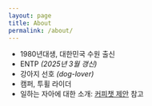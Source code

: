 ```yaml
---
layout: page
title: About
permalink: /about/
---
```


* 1980년대생, 대한민국 수원 출신
* ENTP *(2025년 3월 갱신)*
* 강아지 선호 *(dog-lover)*
* 캠퍼, 투휠 라이더
* 일하는 자아에 대한 소개: [커피챗 제안](https://joyeon.co/2024/06/18/coffee-chat-proposal.html) 참고
